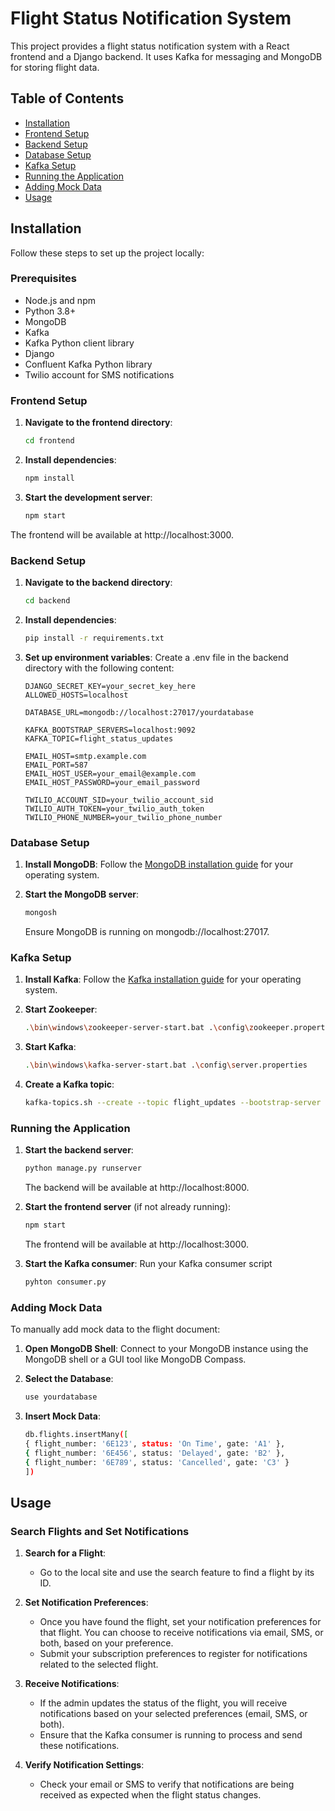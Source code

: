 # Flight Status Notification System

This project provides a flight status notification system with a React frontend and a Django backend. It uses Kafka for messaging and MongoDB for storing flight data.

## Table of Contents

- [Installation](#installation)
- [Frontend Setup](#frontend-setup)
- [Backend Setup](#backend-setup)
- [Database Setup](#database-setup)
- [Kafka Setup](#kafka-setup)
- [Running the Application](#running-the-application)
- [Adding Mock Data](#adding-mock-data)
- [Usage](#usage)

## Installation

Follow these steps to set up the project locally:

### Prerequisites

- Node.js and npm
- Python 3.8+
- MongoDB
- Kafka
- Kafka Python client library
- Django
- Confluent Kafka Python library
- Twilio account for SMS notifications

### Frontend Setup

1. **Navigate to the frontend directory**:
   ```bash
   cd frontend
   ```
2. **Install dependencies**:
   ```bash
   npm install
   ```
3. **Start the development server**:
   ```bash
   npm start
   ```
  The frontend will be available at http://localhost:3000.
  
### Backend Setup

1. **Navigate to the backend directory**:
   ```bash
   cd backend
   ```
2. **Install dependencies**:
   ```bash
   pip install -r requirements.txt
   ```
3. **Set up environment variables**:
   Create a .env file in the backend directory with the following content:
   ```env
   DJANGO_SECRET_KEY=your_secret_key_here
   ALLOWED_HOSTS=localhost
  
   DATABASE_URL=mongodb://localhost:27017/yourdatabase
  
   KAFKA_BOOTSTRAP_SERVERS=localhost:9092
   KAFKA_TOPIC=flight_status_updates
  
   EMAIL_HOST=smtp.example.com
   EMAIL_PORT=587
   EMAIL_HOST_USER=your_email@example.com
   EMAIL_HOST_PASSWORD=your_email_password
  
   TWILIO_ACCOUNT_SID=your_twilio_account_sid
   TWILIO_AUTH_TOKEN=your_twilio_auth_token
   TWILIO_PHONE_NUMBER=your_twilio_phone_number
   ```
   
### Database Setup

1. **Install MongoDB**:
   Follow the [MongoDB installation guide](https://docs.mongodb.com/manual/installation/) for your operating system.

2. **Start the MongoDB server**:
   ```bash
   mongosh
   ```
   Ensure MongoDB is running on mongodb://localhost:27017.

### Kafka Setup

1. **Install Kafka**:
   Follow the [Kafka installation guide](https://kafka.apache.org/quickstart) for your operating system.

2. **Start Zookeeper**:
   ```bash
   .\bin\windows\zookeeper-server-start.bat .\config\zookeeper.properties
   ```
3. **Start Kafka**:
   ```bash
   .\bin\windows\kafka-server-start.bat .\config\server.properties
   ```
4. **Create a Kafka topic**:
   ```bash
   kafka-topics.sh --create --topic flight_updates --bootstrap-server localhost:9092 --partitions 1 --replication-factor 1
   ```
   
### Running the Application

1. **Start the backend server**:
   ```bash
   python manage.py runserver
   ```
   The backend will be available at http://localhost:8000.
   
2. **Start the frontend server** (if not already running):
   ```bash
   npm start
   ```
   The frontend will be available at http://localhost:3000.
   
4. **Start the Kafka consumer**:
   Run your Kafka consumer script
   ```bash
   pyhton consumer.py
   ```
   
### Adding Mock Data

To manually add mock data to the flight document:

1. **Open MongoDB Shell**: Connect to your MongoDB instance using the MongoDB shell or a GUI tool like MongoDB Compass.

2. **Select the Database**:
   ```bash
   use yourdatabase
   ```
3. **Insert Mock Data**:
   ```bash
   db.flights.insertMany([
   { flight_number: '6E123', status: 'On Time', gate: 'A1' },
   { flight_number: '6E456', status: 'Delayed', gate: 'B2' },
   { flight_number: '6E789', status: 'Cancelled', gate: 'C3' }
   ]) 
   ```
   
## Usage

### Search Flights and Set Notifications

1. **Search for a Flight**:
   - Go to the local site and use the search feature to find a flight by its ID.

2. **Set Notification Preferences**:
   - Once you have found the flight, set your notification preferences for that flight. You can choose to receive notifications via email, SMS, or both, based on your preference.
   - Submit your subscription preferences to register for notifications related to the selected flight.

3. **Receive Notifications**:
   - If the admin updates the status of the flight, you will receive notifications based on your selected preferences (email, SMS, or both).
   - Ensure that the Kafka consumer is running to process and send these notifications.

4. **Verify Notification Settings**:
   - Check your email or SMS to verify that notifications are being received as expected when the flight status changes.










